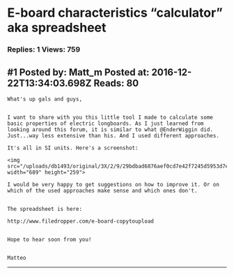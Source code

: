 # E-board characteristics &ldquo;calculator&rdquo; aka spreadsheet

### Replies: 1 Views: 759

## \#1 Posted by: Matt_m Posted at: 2016-12-22T13:34:03.698Z Reads: 80

```
What's up gals and guys,


I want to share with you this little tool I made to calculate some basic properties of electric longboards. As I just learned from looking around this forum, it is similar to what @EnderWiggin did. Just...way less extensive than his. And I used different approaches.

It's all in SI units. Here's a screenshot:

<img src="/uploads/db1493/original/3X/2/9/29bdbad6876aef0cd7e42f7245d5953d7edd8d29.PNG" width="689" height="259">

I would be very happy to get suggestions on how to improve it. Or on which of the used approaches make sense and which ones don't.


The spreadsheet is here:

http://www.filedropper.com/e-board-copytoupload


Hope to hear soon from you!


Matteo
```

---
